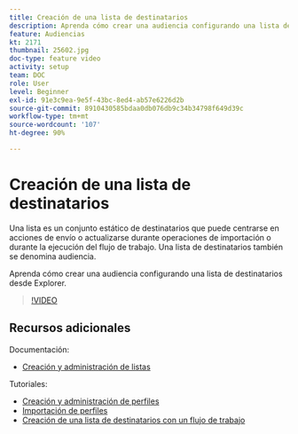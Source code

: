```yaml
---
title: Creación de una lista de destinatarios
description: Aprenda cómo crear una audiencia configurando una lista de destinatarios desde Explorer.
feature: Audiencias
kt: 2171
thumbnail: 25602.jpg
doc-type: feature video
activity: setup
team: DOC
role: User
level: Beginner
exl-id: 91e3c9ea-9e5f-43bc-8ed4-ab57e6226d2b
source-git-commit: 8910430585bdaa0db076db9c34b34798f649d39c
workflow-type: tm+mt
source-wordcount: '107'
ht-degree: 90%

---
```


# Creación de una lista de destinatarios

Una lista es un conjunto estático de destinatarios que puede centrarse en acciones de envío o actualizarse durante operaciones de importación o durante la ejecución del flujo de trabajo. Una lista de destinatarios también se denomina audiencia.

Aprenda cómo crear una audiencia configurando una lista de destinatarios desde Explorer.

>[!VIDEO](https://video.tv.adobe.com/v/25602/quality=12)

## Recursos adicionales

Documentación:

* [Creación y administración de listas](https://experienceleague.adobe.com/docs/campaign-classic/using/getting-started/profile-management/creating-and-managing-lists.html?lang=en)

Tutoriales:

* [Creación y administración de perfiles](/help/profile-management/create-and-manage-profiles.md)
* [Importación de perfiles](/help/data-management/importing-profiles.md)
* [Creación de una lista de destinatarios con un flujo de trabajo](/help/profile-management/creating-a-list-of-recipients-with-a-workflow.md)
